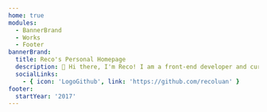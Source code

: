 ```yaml
---
home: true
modules:
  - BannerBrand
  - Works
  - Footer
bannerBrand:
  title: Reco's Personal Homepage
  description: 👋 Hi there, I'm Reco! I am a front-end developer and currently working at Meituan. I am in charge of the promotion and maintenance of vuepress-theme-reco. I enjoy programming and playing the ukulele.
  socialLinks:
    - { icon: 'LogoGithub', link: 'https://github.com/recoluan' }
footer:
  startYear: '2017'
---
```

